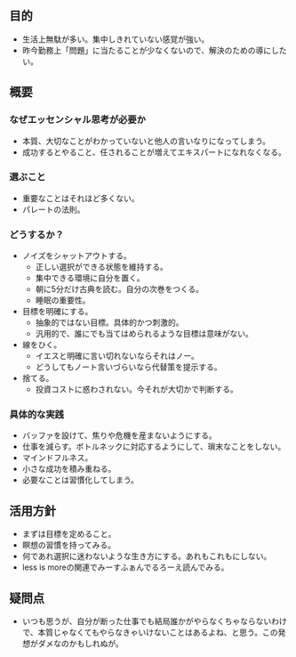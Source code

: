 目的
----

* 生活上無駄が多い。集中しきれていない感覚が強い。
* 昨今勤務上「問題」に当たることが少なくないので、解決のための導にしたい。

概要
----

### なぜエッセンシャル思考が必要か

* 本質、大切なことがわかっていないと他人の言いなりになってしまう。
* 成功するとやること、任されることが増えてエキスパートになれなくなる。

### 選ぶこと

* 重要なことはそれほど多くない。
* パレートの法則。

### どうするか？

* ノイズをシャットアウトする。
  * 正しい選択ができる状態を維持する。
  * 集中できる環境に自分を置く。
  * 朝に5分だけ古典を読む。自分の次巻をつくる。
  * 睡眠の重要性。
* 目標を明確にする。
  * 抽象的ではない目標。具体的かつ刺激的。
  * 汎用的で、誰にでも当てはめられるような目標は意味がない。
* 線をひく。
  * イエスと明確に言い切れないならそれはノー。
  * どうしてもノート言いづらいなら代替策を提示する。
* 捨てる。
  * 投資コストに惑わされない。今それが大切かで判断する。

### 具体的な実践

* バッファを設けて、焦りや危機を産まないようにする。
* 仕事を減らす。ボトルネックに対応するようにして、瑣末なことをしない。
* マインドフルネス。
* 小さな成功を積み重ねる。
* 必要なことは習慣化してしまう。

活用方針
----

* まずは目標を定めること。
* 瞑想の習慣を持ってみる。
* 何であれ選択に迷わないような生き方にする。あれもこれもにしない。
* less is moreの関連でみーすふぁんでるろーえ読んでみる。

疑問点
----

* いつも思うが、自分が断った仕事でも結局誰かがやらなくちゃならないわけで、本質じゃなくてもやらなきゃいけないことはあるよね、と思う。この発想がダメなのかもしれぬが。